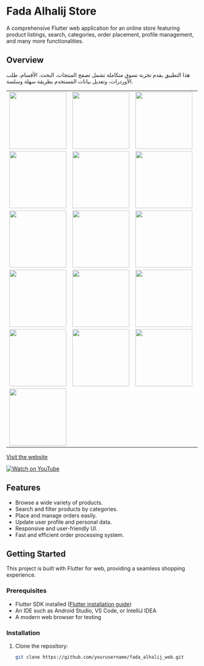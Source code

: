 

# Fada Alhalij Store

A comprehensive Flutter web application for an online store featuring product listings, search, categories, order placement, profile management, and many more functionalities.

## Overview

هذا التطبيق يقدم تجربة تسوق متكاملة تشمل تصفح المنتجات، البحث، الأقسام، طلب الأوردرات، وتعديل بيانات المستخدم بطريقة سهلة وسلسة.

<table>
  <tr>
    <td><img src="https://github.com/user-attachments/assets/a13e08c6-6b35-4cb2-85ed-e277e6ad2ad1" width="150" /></td>
    <td><img src="https://github.com/user-attachments/assets/49f4afda-a9a3-447e-b2c0-24289ea38e59" width="150" /></td>
    <td><img src="https://github.com/user-attachments/assets/20471763-ab67-4b49-9056-483f651ea41d" width="150" /></td>
    <td><img src="https://github.com/user-attachments/assets/9511480a-9d31-4b8c-93ff-201553d32765" width="150" /></td>
  </tr>
  <tr>
    <td><img src="https://github.com/user-attachments/assets/087b7dd0-8fa4-4a01-9178-fb86a737eda4" width="150" /></td>
    <td><img src="https://github.com/user-attachments/assets/2b5f33d9-3372-40e7-9e7a-8501c5a4901c" width="150" /></td>
    <td><img src="https://github.com/user-attachments/assets/d56137bb-e9ba-4803-9048-429e1fea25b4" width="150" /></td>
    <td><img src="https://github.com/user-attachments/assets/93b02707-9e10-4dc7-a62b-6a032471ca32" width="150" /></td>
  </tr>
  <tr>
    <td><img src="https://github.com/user-attachments/assets/dc710bc1-04cf-4da4-82e3-4c59681f5408" width="150" /></td>
    <td><img src="https://github.com/user-attachments/assets/4c4cc781-2783-4fd9-a9b0-2e8a4645623f0" width="150" /></td>
    <td><img src="https://github.com/user-attachments/assets/e5f26e66-e448-45ea-a209-e24e3a1a9db8" width="150" /></td>
    <td><img src="https://github.com/user-attachments/assets/4f16f9b2-42fe-4c36-86a1-35becf657d6f" width="150" /></td>
  </tr>
  <tr>
    <td><img src="https://github.com/user-attachments/assets/f9dde322-abce-4fd4-bb6c-377aeadb7f37" width="150" /></td>
    <td><img src="https://github.com/user-attachments/assets/1c5ab5a0-baa7-47a3-a5ed-75e86dacd1b1" width="150" /></td>
    <td><img src="https://github.com/user-attachments/assets/0f1b89ad-a40e-4281-83c0-50983af7ec8f" width="150" /></td>
    <td><img src="https://github.com/user-attachments/assets/f19a3cd4-249d-46aa-9bb2-10746e46b430" width="150" /></td>
  </tr>
<tr>
  <td><img src="https://github.com/user-attachments/assets/2752006a-3815-4306-ad32-fcbee1f4dbc7" width="150" /></td>
  <td><img src="https://github.com/user-attachments/assets/d140639e-b1d5-4852-943b-d598287961e3" width="150" /></td>
  <td><img src="https://github.com/user-attachments/assets/d37afe14-b373-4900-b24d-7d5ec00c7a37" width="150" /></td>
  <td><img src="https://github.com/user-attachments/assets/f31cbc83-47da-4061-9a16-b89585e2534b" width="150" /></td>
</tr>
<tr>
  <td><img src="https://github.com/user-attachments/assets/929e9013-832f-4ee2-9bca-6c3687172d6c" width="150" /></td>

</tr>

</table>

[Visit the website](https://fadaalkhalij2.artawiya.com/)

[![Watch on YouTube](https://img.youtube.com/vi/GKbq3iGuUgU/0.jpg)](https://youtu.be/GKbq3iGuUgU?si=O-dbKofHiqHkdhc1)

## Features

- Browse a wide variety of products.
- Search and filter products by categories.
- Place and manage orders easily.
- Update user profile and personal data.
- Responsive and user-friendly UI.
- Fast and efficient order processing system.

## Getting Started

This project is built with Flutter for web, providing a seamless shopping experience.

### Prerequisites

- Flutter SDK installed ([Flutter installation guide](https://docs.flutter.dev/get-started/install))
- An IDE such as Android Studio, VS Code, or IntelliJ IDEA
- A modern web browser for testing

### Installation

1. Clone the repository:
   ```bash
   git clone https://github.com/yourusername/fada_alhalij_web.git
